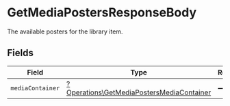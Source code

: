 # GetMediaPostersResponseBody

The available posters for the library item.


## Fields

| Field                                                                                                 | Type                                                                                                  | Required                                                                                              | Description                                                                                           |
| ----------------------------------------------------------------------------------------------------- | ----------------------------------------------------------------------------------------------------- | ----------------------------------------------------------------------------------------------------- | ----------------------------------------------------------------------------------------------------- |
| `mediaContainer`                                                                                      | [?Operations\GetMediaPostersMediaContainer](../../Models/Operations/GetMediaPostersMediaContainer.md) | :heavy_minus_sign:                                                                                    | N/A                                                                                                   |